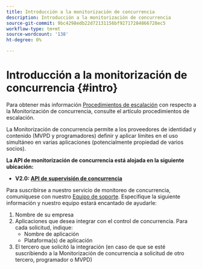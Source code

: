 ```yaml
---
title: Introducción a la monitorización de concurrencia
description: Introducción a la monitorización de concurrencia
source-git-commit: 9bc4298edb22d72131156bf92717284866728ec5
workflow-type: tm+mt
source-wordcount: '138'
ht-degree: 0%

---
```



# Introducción a la monitorización de concurrencia {#intro}

Para obtener más información [Procedimientos de escalación](/help/concurrency-monitoring/cm-escalation-procedures.md) con respecto a la Monitorización de concurrencia, consulte el artículo procedimientos de escalación.

La Monitorización de concurrencia permite a los proveedores de identidad y contenido (MVPD y programadores) definir y aplicar límites en el uso simultáneo en varias aplicaciones (potencialmente propiedad de varios socios).

**La API de monitorización de concurrencia está alojada en la siguiente ubicación:**

* **V2.0: [API de supervisión de concurrencia](http://docs.adobeptime.io/cm-api-v2/)**

Para suscribirse a nuestro servicio de monitoreo de concurrencia, comuníquese con nuestro [Equipo de soporte](mailto:tve-support@adobe.com). Especifique la siguiente información y nuestro equipo estará encantado de ayudarle:

1. Nombre de su empresa
1. Aplicaciones que desea integrar con el control de concurrencia. Para cada solicitud, indique:
   * Nombre de aplicación
   * Plataforma(s) de aplicación
1. El tercero que solicitó la integración (en caso de que se esté suscribiendo a la Monitorización de concurrencia a solicitud de otro tercero, programador o MVPD)
